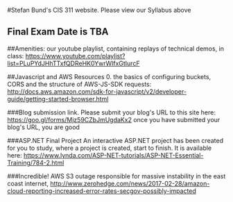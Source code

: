 
#Stefan Bund's CIS 311 website. Please view our Syllabus above
## Final Exam Date is TBA

##Amenities: 
our youtube playlist, containing replays of technical demos, in class: https://www.youtube.com/playlist?list=PLuPYdJHhTTxfQDReHK0YwrWlfxGtIurcF

##Javascript and AWS Resources
0. the basics of configuring buckets, CORS and the structure of AWS-JS-SDK requests: http://docs.aws.amazon.com/sdk-for-javascript/v2/developer-guide/getting-started-browser.html

###Blog submission link. 
Please submit your blog's URL to this site here: https://goo.gl/forms/Mjz59CZbJmUgdaKx2 once you have submitted your blog's URL, you are good

###ASP.NET Final Project
An interactive ASP.NET project has been created for you to study, where a project is created, start to finish. It is available here: https://www.lynda.com/ASP-NET-tutorials/ASP-NET-Essential-Training/784-2.html

###Incredible!
AWS S3 outage responsible for massive instability in the east coast internet, http://www.zerohedge.com/news/2017-02-28/amazon-cloud-reporting-increased-error-rates-secgov-possibly-impacted
